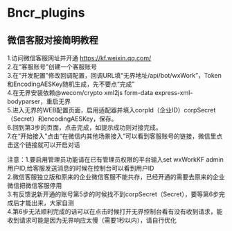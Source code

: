 # Bncr_plugins
## 微信客服对接简明教程

1.访问微信客服网址并开通 https://kf.weixin.qq.com/  
2.在“客服账号”创建一个客服账号  
3.在“开发配置”修改回调配置，回调URL填“无界地址/api/bot/wxWork”，Token和EncodingAESKey随机生成，先不要点“完成”  
4.在无界安装依赖@wecom/crypto xml2js form-data express-xml-bodyparser，重启无界  
5.进入无界的WEB配置页面，启用适配器并填入corpId（企业ID）corpSecret（Secret）和encodingAESKey，保存。  
6.回到第3步的页面，点击完成，如提示成功则对接完成。  
7.在“开始接入”点击“在微信内其他场景接入”可以看到客服账号的链接，微信里点击这个链接就可以开启对话
  
注意：1.要启用管理员功能请在已有管理员权限的平台输入set wxWorkKF admin 用户ID,给客服发送消息的时候在控制台可以看到用户ID    
     2.微信客服独立版和原来的企业微信客服不能共存，已经开通的需要去原来的企业微信把微信客服停用  
     3.有反馈说新开通的账号第5步的时候找不到corpSecret（Secret），要等第6步完成后才能出来，大家自测  
     4.第6步无法顺利完成的话可以在点击时候打开无界控制台看有没有收到请求，能收到请求可能是因为无界响应太慢（需要1秒以内），请自行优化  
